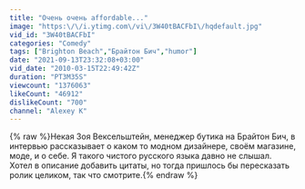 ```yaml
---
title: "Очень очень affordable..."
image: "https:\/\/i.ytimg.com\/vi\/3W40tBACFbI\/hqdefault.jpg"
vid_id: "3W40tBACFbI"
categories: "Comedy"
tags: ["Brighton Beach","Брайтон Бич","humor"]
date: "2021-09-13T23:32:08+03:00"
vid_date: "2010-03-15T22:49:42Z"
duration: "PT3M35S"
viewcount: "1376063"
likeCount: "46912"
dislikeCount: "700"
channel: "Alexey K"
---
```

{% raw %}Некая Зоя Вексельштейн, менеджер бутика на Брайтон Бич, в интервью рассказывает о каком то модном дизайнере, своём магазине, моде, и о себе. Я такого чистого русского языка давно не слышал. Хотел в описание добавить цитаты, но тогда пришлось бы пересказать ролик целиком, так что смотрите.{% endraw %}
